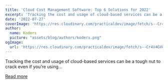 ```yaml
---
title: 'Cloud Cost Management Software: Top 6 Solutions for 2022'
excerpt: 'Tracking the cost and usage of cloud-based services can be a tough nut to crack even if you’re using...'
date: '2022-07-27'
coverImage: 'https://res.cloudinary.com/practicaldev/image/fetch/s--Cr4V4GVC--/c_imagga_scale,f_auto,fl_progressive,h_420,q_auto,w_1000/https://dev-to-uploads.s3.amazonaws.com/uploads/articles/mp68sl6paqco1i9f9ceg.png'
author:
  name: Koders
  picture: "assets/blog/authors/koders.png"
ogImage:
  url: 'https://res.cloudinary.com/practicaldev/image/fetch/s--Cr4V4GVC--/c_imagga_scale,f_auto,fl_progressive,h_420,q_auto,w_1000/https://dev-to-uploads.s3.amazonaws.com/uploads/articles/mp68sl6paqco1i9f9ceg.png'
---
```


Tracking the cost and usage of cloud-based services can be a tough nut to crack even if you’re using...

[Read more](https://dev.to/castai/cloud-cost-management-software-top-6-solutions-for-2022-3pab)
